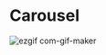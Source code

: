 # Carousel

![ezgif com-gif-maker](https://user-images.githubusercontent.com/4756783/159382633-1630a935-411a-467e-ab22-0a7e29455cea.gif)
